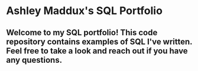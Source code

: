 # Ashley Maddux's SQL Portfolio

## Welcome to my SQL portfolio! This code repository contains examples of SQL I've written. Feel free to take a look and reach out if you have any questions.

